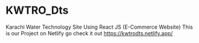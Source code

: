 # KWTRO_Dts
Karachi Water Technology Site Using React JS (E-Commerce Website)
This is our Project on Netlify go check it out  https://kwtrodts.netlify.app/

